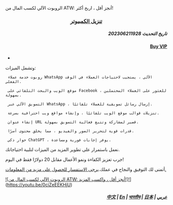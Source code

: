 الروبوت الآلي لكسب المال من ATW: أنجز أقل ، اربح أكثر!


### <p align='center'> [تنزيل الكمبيوتر](https://mega.nz/file/hJgkhBwD#SVsG2FgfMZ--TPg0Vo3PO4joIpgyFOlTH2WizqWmzsw) </p>

##### <p align='right'> تاريخ التحديث 202306211928 </p>
#### <p align='right'> [Buy VIP](https://wa.me/85298672794?text=ATW_get_VIP) </p>


-

وتشمل الميزات:

     روبوت خدمة عملاء WhatsApp الآلي ، يستجيب لاحتياجات العملاء في الوقت الفعلي.
    
     موقع الويب والبحث التلقائي على Facebook ، للعثور على العملاء المحتملين بسهولة.
    
     التسويق الآلي عبر WhatsApp ، إرسال رسائل تسويقية للعملاء تلقائيًا.
    
     تنزيلات قوالب موقع الويب تلقائيًا ، وإنشاء مواقع ويب احترافية بسرعة.
    
     إنشاء عنوان URL قصير لمشاركة وتتبع فعالية التسويق بسهولة.
    
     قدرات قوية لتحرير الصور والفيديو ، مما يخلق محتوى آسرًا.
    
     حوار ذكي ChatGPT ، يوفر إجابات فورية ومساعدة.


نعمل باستمرار على تطوير المزيد من الميزات لتلبية احتياجاتك.

جرب تعزيز الكفاءة ونمو الأعمال مقابل 20 دولارًا فقط في اليوم!


أتمنى لك التوفيق والنجاح في عملك.[يرجى الاستفسار للحصول على مزيد من المعلومات.](https://wa.me/85298672794?text=ATW_Automatic_Money_Making_information)


[![الروبوت الآلي لكسب المال من ATW: أنجز أقل ، واكسب المزيد!]!](https://assets.bizclikmedia.net/668/a988fae0899ef722105f773dbb2c077f:f225ccb80cadd67a3536890e199615e5/gettyimages-920743046-jpeg)](https://youtu.be/0ciZeEEKHjU)


##### <p align='right'> [中文](https://github.com/98672794/ATW/blob/main/README.md) | [En](https://github.com/98672794/ATW/blob/main/README_En.md) | [भारतीय](https://github.com/98672794/ATW/blob/main/README_भारतीय.md) | [日本](https://github.com/98672794/ATW/blob/main/README_日本.md) | [عربي](https://github.com/98672794/ATW/blob/main/README_عربي.md)</p>
